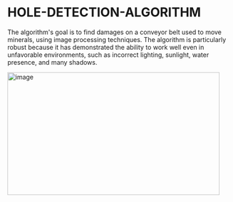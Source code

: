 # HOLE-DETECTION-ALGORITHM
The algorithm's goal is to find damages on a conveyor belt used to move minerals, using image processing techniques. The algorithm is particularly robust because it has demonstrated the ability to work well even in unfavorable environments, such as incorrect lighting, sunlight, water presence, and many shadows.

<img width="476" height="276" alt="image" src="https://github.com/user-attachments/assets/cb201a61-5082-4721-a0ff-4f5a04c6a0f3" />

